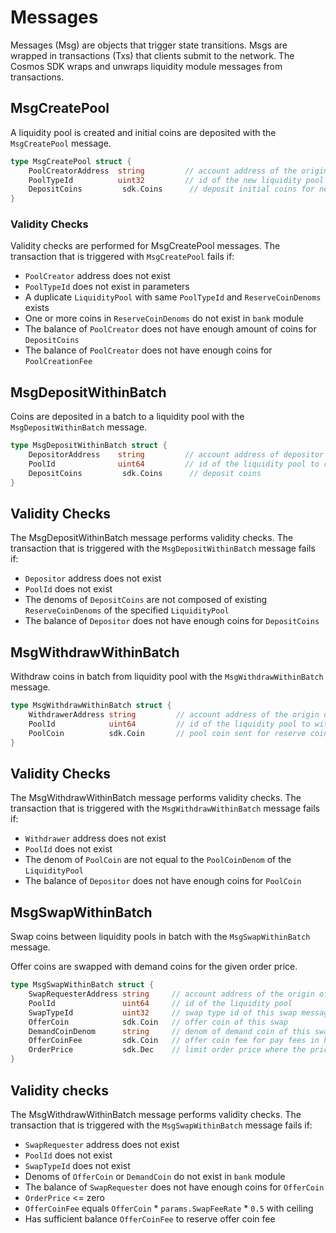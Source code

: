 <!-- order: 4 -->

 # Messages

Messages (Msg) are objects that trigger state transitions. Msgs are wrapped in transactions (Txs) that clients submit to the network. The Cosmos SDK wraps and unwraps liquidity module messages from transactions.

## MsgCreatePool

A liquidity pool is created and initial coins are deposited with the `MsgCreatePool` message.

```go
type MsgCreatePool struct {
    PoolCreatorAddress  string         // account address of the origin of this message
    PoolTypeId          uint32         // id of the new liquidity pool
    DepositCoins         sdk.Coins      // deposit initial coins for new liquidity pool
}
```

### Validity Checks

Validity checks are performed for MsgCreatePool messages. The transaction that is triggered with `MsgCreatePool` fails if:

- `PoolCreator` address does not exist
- `PoolTypeId` does not exist in parameters
- A duplicate `LiquidityPool` with same `PoolTypeId` and `ReserveCoinDenoms` exists
- One or more coins in `ReserveCoinDenoms` do not exist in `bank` module
- The balance of `PoolCreator` does not have enough amount of coins for `DepositCoins`
- The balance of `PoolCreator` does not have enough coins for `PoolCreationFee`

## MsgDepositWithinBatch

Coins are deposited in a batch to a liquidity pool with the `MsgDepositWithinBatch` message.

```go
type MsgDepositWithinBatch struct {
    DepositorAddress    string         // account address of depositor that originated this message
    PoolId              uint64         // id of the liquidity pool to receive deposit
    DepositCoins         sdk.Coins      // deposit coins
}
```

## Validity Checks

The MsgDepositWithinBatch message performs validity checks. The transaction that is triggered with the `MsgDepositWithinBatch` message fails if:

- `Depositor` address does not exist
- `PoolId` does not exist
- The denoms of `DepositCoins` are not composed of existing `ReserveCoinDenoms` of the specified `LiquidityPool`
- The balance of `Depositor` does not have enough coins for `DepositCoins`

## MsgWithdrawWithinBatch

Withdraw coins in batch from liquidity pool with the `MsgWithdrawWithinBatch` message.

```go
type MsgWithdrawWithinBatch struct {
    WithdrawerAddress string         // account address of the origin of this message
    PoolId            uint64         // id of the liquidity pool to withdraw the coins from
    PoolCoin          sdk.Coin       // pool coin sent for reserve coin withdrawal
}
```

## Validity Checks

The MsgWithdrawWithinBatch message performs validity checks. The transaction that is triggered with the `MsgWithdrawWithinBatch` message fails if:

- `Withdrawer` address does not exist
- `PoolId` does not exist
- The denom of `PoolCoin` are not equal to the `PoolCoinDenom` of the `LiquidityPool`
- The balance of `Depositor` does not have enough coins for `PoolCoin`

## MsgSwapWithinBatch

Swap coins between liquidity pools in batch with the `MsgSwapWithinBatch` message.

Offer coins are swapped with demand coins for the given order price.

```go
type MsgSwapWithinBatch struct {
    SwapRequesterAddress string     // account address of the origin of this message
    PoolId               uint64     // id of the liquidity pool
    SwapTypeId           uint32     // swap type id of this swap message, default 1: InstantSwap, requesting instant swap
    OfferCoin            sdk.Coin   // offer coin of this swap
    DemandCoinDenom      string     // denom of demand coin of this swap
    OfferCoinFee         sdk.Coin   // offer coin fee for pay fees in half offer coin
    OrderPrice           sdk.Dec    // limit order price where the price is the exchange ratio of X/Y where X is the amount of the first coin and Y is the amount of the second coin when their denoms are sorted alphabetically
}
```

## Validity checks

The MsgWithdrawWithinBatch message performs validity checks. The transaction that is triggered with the `MsgSwapWithinBatch` message fails if:

- `SwapRequester` address does not exist
- `PoolId` does not exist
- `SwapTypeId` does not exist
- Denoms of `OfferCoin` or `DemandCoin` do not exist in `bank` module
- The balance of `SwapRequester` does not have enough coins for `OfferCoin`
- `OrderPrice` <= zero
- `OfferCoinFee` equals `OfferCoin` * `params.SwapFeeRate` * `0.5` with ceiling
- Has sufficient balance `OfferCoinFee` to reserve offer coin fee
